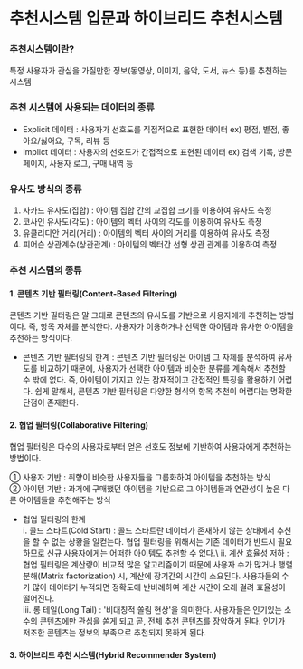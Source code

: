 # 추천시스템 입문과 하이브리드 추천시스템

### 추천시스템이란?
특정 사용자가 관심을 가질만한 정보(동영상, 이미지, 음악, 도서, 뉴스 등)를 추천하는 시스템

### 추천 시스템에 사용되는 데이터의 종류
- Explicit 데이터 : 사용자가 선호도를 직접적으로 표현한 데이터 ex) 평점, 별점, 좋아요/싫어요, 구독, 리뷰 등
- Implict 데이터 : 사용자의 선호도가 간접적으로 표현된 데이터 ex) 검색 기록, 방문 페이지, 사용자 로그, 구매 내역 등

### 유사도 방식의 종류
1. 자카드 유사도(집합) : 아이템 집합 간의 교집합 크기를 이용하여 유사도 측정
2. 코사인 유사도(각도) :	아이템의 벡터 사이의 각도를 이용하여 유사도 측정
3. 유클리디안 거리(거리) : 아이템의 벡터 사이의 거리를 이용하여 유사도 측정
4. 피어슨 상관계수(상관관계) : 아이템의 벡터간 선형 상관 관계를 이용하여 측정

### 추천 시스템의 종류
#### 1. 콘텐츠 기반 필터링(Content-Based Filtering)
콘텐츠 기반 필터링은 말 그대로 콘텐츠의 유사도를 기반으로 사용자에게 추천하는 방법이다. 즉, 항목 자체를 분석한다. 사용자가 이용하거나 선택한 아이템과 유사한 아이템을 추천하는 방식이다.

* 콘텐츠 기반 필터링의 한계 : 콘텐츠 기반 필터링은 아이템 그 자체를 분석하여 유사도를 비교하기 때문에, 사용자가 선택한 아이템과 비슷한 분류를 계속해서 추천할 수 밖에 없다. 즉, 아이템이 가지고 있는 잠재적이고 간접적인 특징을 활용하기 어렵다. 쉽게 말해서, 콘텐츠 기반 필터링은 다양한 형식의 항목 추천이 어렵다는 명확한 단점이 존재한다.

#### 2. 협업 필터링(Collaborative Filtering) 
협업 필터링은 다수의 사용자로부터 얻은 선호도 정보에 기반하여 사용자에게 추천하는 방법이다.

① 사용자 기반 : 취향이 비슷한 사용자들을 그룹화하여 아이템을 추천하는 방식\
② 아이템 기반 : 과거에 구매했던 아이템을 기반으로 그 아이템들과 연관성이 높은 다른 아이템들을 추천해주는 방식
 
* 협업 필터링의 한계\
  i. 콜드 스타트(Cold Start) : 콜드 스타트란 데이터가 존재하지 않는 상태에서 추천을 할 수 없는 상황을 일컫는다. 협업 필터링을 위해서는 기존 데이터가 반드시 필요하므로 신규 사용자에게는 어떠한 아이템도 추천할 수 없다.\ 
  ii. 계산 효율성 저하 : 협업 필터링은 계산량이 비교적 많은 알고리즘이기 때문에 사용자 수가 많거나 행렬 분해(Matrix factorization) 시, 계산에 장기간의 시간이 소요된다. 사용자들의 수가 많아 데이터가 누적되면 정확도에 반비례하여 계산 시간이 오래 걸려 효율성이 떨어진다.\
  iii. 롱 테일(Long Tail) : '비대칭적 쏠림 현상'을 의미한다. 사용자들은 인기있는 소수의 콘텐츠에만 관심을 쏟게 되고 곧, 전체 추천 콘텐츠를 장악하게 된다. 인기가 저조한 콘텐츠는 정보의 부족으로 추천되지 못하게 된다.

#### 3. 하이브리드 추천 시스템(Hybrid Recommender System)

